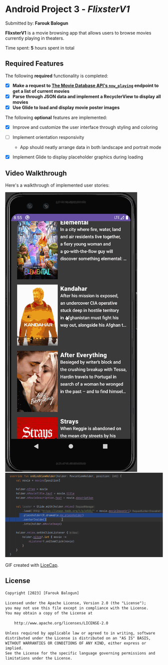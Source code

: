 # Android Project 3 - *FlixsterV1*

Submitted by: **Farouk Balogun**

**FlixsterV1** is a movie browsing app that allows users to browse movies currently playing in theaters.

Time spent: **5** hours spent in total

## Required Features

The following **required** functionality is completed:

- [X] **Make a request to [The Movie Database API's `now_playing`](https://developers.themoviedb.org/3/movies/get-now-playing) endpoint to get a list of current movies**
- [X] **Parse through JSON data and implement a RecyclerView to display all movies**
- [X] **Use Glide to load and display movie poster images**

The following **optional** features are implemented:

- [X] Improve and customize the user interface through styling and coloring
- [ ] Implement orientation responsivity
    - App should neatly arrange data in both landscape and portrait mode
- [X] Implement Glide to display placeholder graphics during loading


## Video Walkthrough

Here's a walkthrough of implemented user stories:

<img src='walkthrough.gif' title='Video Walkthrough' width='' alt='Video Walkthrough' />
<img src='placeholder_walkthrough.gif' title='Placeholder Walkthrough' width='' alt='Placeholder Walkthrough' />


GIF created with [LiceCap](http://www.cockos.com/licecap).



## License

    Copyright [2023] [Farouk Balogun]

    Licensed under the Apache License, Version 2.0 (the "License");
    you may not use this file except in compliance with the License.
    You may obtain a copy of the License at

        http://www.apache.org/licenses/LICENSE-2.0

    Unless required by applicable law or agreed to in writing, software
    distributed under the License is distributed on an "AS IS" BASIS,
    WITHOUT WARRANTIES OR CONDITIONS OF ANY KIND, either express or implied.
    See the License for the specific language governing permissions and
    limitations under the License.
